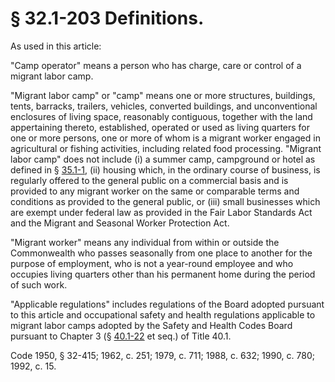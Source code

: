 # § 32.1-203 Definitions.

<p>As used in this article:</p><p>"Camp operator" means a person who has charge, care or control of a migrant labor camp.</p><p>"Migrant labor camp" or "camp" means one or more structures, buildings, tents, barracks, trailers, vehicles, converted buildings, and unconventional enclosures of living space, reasonably contiguous, together with the land appertaining thereto, established, operated or used as living quarters for one or more persons, one or more of whom is a migrant worker engaged in agricultural or fishing activities, including related food processing. "Migrant labor camp" does not include (i) a summer camp, campground or hotel as defined in § <a href='http://law.lis.virginia.gov/vacode/35.1-1/'>35.1-1</a>, (ii) housing which, in the ordinary course of business, is regularly offered to the general public on a commercial basis and is provided to any migrant worker on the same or comparable terms and conditions as provided to the general public, or (iii) small businesses which are exempt under federal law as provided in the Fair Labor Standards Act and the Migrant and Seasonal Worker Protection Act.</p><p>"Migrant worker" means any individual from within or outside the Commonwealth who passes seasonally from one place to another for the purpose of employment, who is not a year-round employee and who occupies living quarters other than his permanent home during the period of such work.</p><p>"Applicable regulations" includes regulations of the Board adopted pursuant to this article and occupational safety and health regulations applicable to migrant labor camps adopted by the Safety and Health Codes Board pursuant to Chapter 3 (§ <a href='http://law.lis.virginia.gov/vacode/40.1-22/'>40.1-22</a> et seq.) of Title 40.1.</p><p>Code 1950, § 32-415; 1962, c. 251; 1979, c. 711; 1988, c. 632; 1990, c. 780; 1992, c. 15.</p>